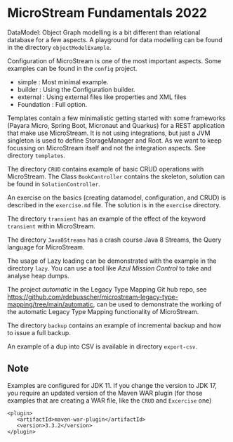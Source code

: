 # MicroStream Fundamentals 2022


DataModel: Object Graph modelling is a bit different than relational database for a few aspects. A playground for data modelling can be found in the directory `objectModelExample`.

Configuration of MicroStream is one of the most important aspects. Some examples can be found in the `config` project.

- simple : Most minimal example.
- builder : Using the Configuration builder.
- external : Using external files like properties and XML files
- Foundation : Full option.

Templates contain a few minimalistic getting started with some frameworks (Payara Micro, Spring Boot, Micronaut and Quarkus) for a REST application that make use MicroStream. It is not using integrations, but just a JVM singleton is used to define StorageManager and Root. As we want to keep focussing on MicroStream itself and not the integration aspects. See directory `templates`.

The directory `CRUD` contains example of basic CRUD operations with MicroStream.  The Class `BookController` contains the skeleton, solution can be found in `SolutionController`.

An exercise on the basics (creating datamodel, configuration, and CRUD) is described in the `exercise.md` file. The solution is in the `exercise` directory.

The directory `transient` has an example of the effect of the keyword `transient` within MicroStream.

The directory `Java8Streams` has a crash course Java 8 Streams, the Query language for MicroStream.

The usage of Lazy loading can be demonstrated with the example in the directory `lazy`. You can use a tool like _Azul Mission Control_  to take and analyse heap dumps.

The project _automatic_ in the Legacy Type Mapping Git hub repo, see https://github.com/rdebusscher/microstream-legacy-type-mapping/tree/main/automatic, can be used to demonstrate the working of the automatic Legacy Type Mapping functionality of MicroStream.

The directory `backup` contains an example of incremental backup and how to issue a full backup.

An example of a dup into CSV is available in directory `export-csv`.

## Note

Examples are configured for JDK 11. If you change the version to JDK 17, you require an updated version of the Maven WAR plugin (for those examples that are creating a WAR file, like the `CRUD` and `Excercise` one)

```
<plugin>
   <artifactId>maven-war-plugin</artifactId>
   <version>3.3.2</version>
</plugin>
```

